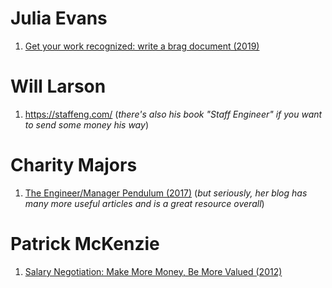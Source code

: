 # Julia Evans
1. [Get your work recognized: write a brag document (2019)](https://jvns.ca/blog/brag-documents/)
# Will Larson
1. https://staffeng.com/ (*there's also his book "Staff Engineer" if you want to send some money his way*)
# Charity Majors
1. [The Engineer/Manager Pendulum (2017)](https://charity.wtf/2017/05/11/the-engineer-manager-pendulum/) (*but seriously, her blog has many more useful articles and is a great resource overall*)
# Patrick McKenzie
1. [Salary Negotiation: Make More Money, Be More Valued (2012)](https://www.kalzumeus.com/2012/01/23/salary-negotiation/)
